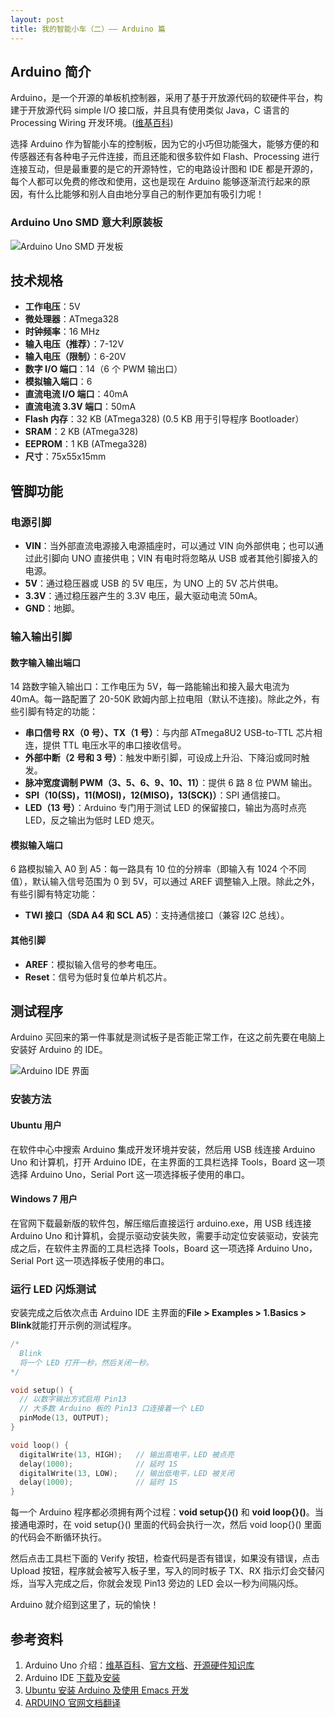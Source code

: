 ```yaml
---
layout: post
title: 我的智能小车（二）—— Arduino 篇
---
```


## Arduino 简介

Arduino，是一个开源的单板机控制器，采用了基于开放源代码的软硬件平台，构建于开放源代码 simple I/O 接口版，并且具有使用类似 Java，C 语言的 Processing Wiring 开发环境。([维基百科](http://zh.wikipedia.org/wiki/Arduino))

选择 Arduino 作为智能小车的控制板，因为它的小巧但功能强大，能够方便的和传感器还有各种电子元件连接，而且还能和很多软件如 Flash、Processing 进行连接互动，但是最重要的是它的开源特性，它的电路设计图和 IDE 都是开源的，每个人都可以免费的修改和使用，这也是现在 Arduino 能够逐渐流行起来的原因，有什么比能够和别人自由地分享自己的制作更加有吸引力呢！

### Arduino Uno SMD 意大利原装板

![Arduino Uno SMD 开发板](https://f002.backblazeb2.com/file/as-cdn/blog/Arduino%20Uno%20SMD%20%E6%84%8F%E5%A4%A7%E5%88%A9%E5%8E%9F%E8%A3%85%E6%9D%BF.jpg)

## 技术规格

* **工作电压**：5V
* **微处理器**：ATmega328
* **时钟频率**：16 MHz
* **输入电压（推荐）**：7-12V
* **输入电压（限制）**：6-20V
* **数字 I/O 端口**：14（6 个 PWM 输出口）
* **模拟输入端口**：6
* **直流电流 I/O 端口**：40mA
* **直流电流 3.3V 端口**：50mA
* **Flash 内存**：32 KB (ATmega328) (0.5 KB 用于引导程序 Bootloader）
* **SRAM**：2 KB (ATmega328)
* **EEPROM**：1 KB (ATmega328)
* **尺寸**：75x55x15mm

## 管脚功能

### 电源引脚

* **VIN**：当外部直流电源接入电源插座时，可以通过 VIN 向外部供电；也可以通过此引脚向 UNO 直接供电；VIN 有电时将忽略从 USB 或者其他引脚接入的电源。
* **5V**：通过稳压器或 USB 的 5V 电压，为 UNO 上的 5V 芯片供电。
* **3.3V**：通过稳压器产生的 3.3V 电压，最大驱动电流 50mA。
* **GND**：地脚。

### 输入输出引脚

#### 数字输入输出端口

14 路数字输入输出口：工作电压为 5V，每一路能输出和接入最大电流为 40mA。每一路配置了 20-50K 欧姆内部上拉电阻（默认不连接)。除此之外，有些引脚有特定的功能：

* **串口信号 RX（0 号）、TX（1 号）**：与内部 ATmega8U2 USB-to-TTL 芯片相连，提供 TTL 电压水平的串口接收信号。
* **外部中断（2 号和 3 号）**：触发中断引脚，可设成上升沿、下降沿或同时触发。
* **脉冲宽度调制 PWM（3、5、6、9、10、11）**：提供 6 路 8 位 PWM 输出。
* **SPI（10(SS)，11(MOSI)，12(MISO)，13(SCK)）**：SPI 通信接口。
* **LED（13 号）**：Arduino 专门用于测试 LED 的保留接口，输出为高时点亮 LED，反之输出为低时 LED 熄灭。

#### 模拟输入端口

6 路模拟输入 A0 到 A5：每一路具有 10 位的分辨率（即输入有 1024 个不同值），默认输入信号范围为 0 到 5V，可以通过 AREF 调整输入上限。除此之外，有些引脚有特定功能：

* **TWI 接口（SDA A4 和 SCL A5）**：支持通信接口（兼容 I2C 总线）。

#### 其他引脚

* **AREF**：模拟输入信号的参考电压。
* **Reset**：信号为低时复位单片机芯片。

## 测试程序

Arduino 买回来的第一件事就是测试板子是否能正常工作，在这之前先要在电脑上安装好 Arduino 的 IDE。

![Arduino IDE 界面](https://f002.backblazeb2.com/file/as-cdn/blog/Arduino%E7%9A%84IDE.jpg)

### 安装方法

#### Ubuntu 用户

在软件中心中搜索 Arduino 集成开发环境并安装，然后用 USB 线连接 Arduino Uno 和计算机，打开 Arduino IDE，在主界面的工具栏选择 Tools，Board 这一项选择 Arduino Uno，Serial Port 这一项选择板子使用的串口。

#### Windows 7 用户

在官网下载最新版的软件包，解压缩后直接运行 arduino.exe，用 USB 线连接 Arduino Uno 和计算机，会提示驱动安装失败，需要手动定位安装驱动，安装完成之后，在软件主界面的工具栏选择 Tools，Board 这一项选择 Arduino Uno，Serial Port 这一项选择板子使用的串口。

### 运行 LED 闪烁测试

安装完成之后依次点击 Arduino IDE 主界面的**File > Examples > 1.Basics > Blink**就能打开示例的测试程序。

```c
/*
  Blink
  将一个 LED 打开一秒，然后关闭一秒。
*/

void setup() {                
  // 以数字输出方式启用 Pin13
  // 大多数 Arduino 板的 Pin13 口连接着一个 LED
  pinMode(13, OUTPUT);     
}

void loop() {
  digitalWrite(13, HIGH);   // 输出高电平，LED 被点亮
  delay(1000);              // 延时 1S
  digitalWrite(13, LOW);    // 输出低电平，LED 被关闭
  delay(1000);              // 延时 1S
}
```

每一个 Arduino 程序都必须拥有两个过程：**void setup{}()** 和 **void loop{}()**。当接通电源时，在 void setup{}() 里面的代码会执行一次，然后 void loop{}() 里面的代码会不断循环执行。

然后点击工具栏下面的 Verify 按钮，检查代码是否有错误，如果没有错误，点击 Upload 按钮，程序就会被写入板子里，写入的同时板子 TX、RX 指示灯会交替闪烁，当写入完成之后，你就会发现 Pin13 旁边的 LED 会以一秒为间隔闪烁。

Arduino 就介绍到这里了，玩的愉快！

## 参考资料

1. Arduino Uno 介绍：[维基百科](http://zh.wikipedia.org/wiki/Arduino)、[官方文档](http://arduino.cc/en/Main/ArduinoBoardUno)、[开源硬件知识库](http://kb.open.eefocus.com/index.php?title=Arduino_Uno "Arduino_Uno")
2. Arduino IDE [下载](http://arduino.cc/en/Main/Software)及[安装](http://arduino.cc/en/Guide/HomePage)
3. [Ubuntu 安装 Arduino 及使用 Emacs 开发](http://arduino.cc/en/Guide/HomePage)
4. [ARDUINO 官网文档翻译](http://assiss.github.com/arduino-zhcn/)
